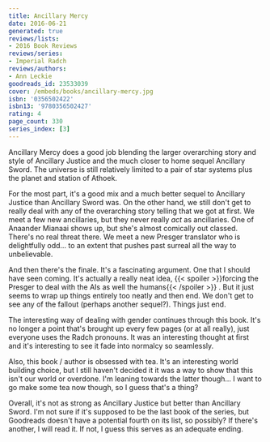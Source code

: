 ```yaml
---
title: Ancillary Mercy
date: 2016-06-21
generated: true
reviews/lists:
- 2016 Book Reviews
reviews/series:
- Imperial Radch
reviews/authors:
- Ann Leckie
goodreads_id: 23533039
cover: /embeds/books/ancillary-mercy.jpg
isbn: '0356502422'
isbn13: '9780356502427'
rating: 4
page_count: 330
series_index: [3]
---
```

Ancillary Mercy does a good job blending the larger overarching story and style of Ancillary Justice and the much closer to home sequel Ancillary Sword. The universe is still relatively limited to a pair of star systems plus the planet and station of Athoek.  

For the most part, it's a good mix and a much better sequel to Ancillary Justice than Ancillary Sword was. On the other hand, we still don't get to really deal with any of the overarching story telling that we got at first. We meet a few new ancillaries, but they never really _act_ as ancillaries. One of Anaander Mianaai shows up, but she's almost comically out classed. There's no real threat there. We meet a new Presger translator who is delightfully odd... to an extent that pushes past surreal all the way to unbelievable.  

<!--more-->

And then there's the finale. It's a fascinating argument. One that I should have seen coming. It's actually a really neat idea,  {{< spoiler >}}forcing the Presger to deal with the AIs as well the humans{{< /spoiler >}}  . But it just seems to wrap up things entirely too neatly and then end. We don't get to see any of the fallout (perhaps another sequel?). Things just end.  

The interesting way of dealing with gender continues through this book. It's no longer a point that's brought up every few pages (or at all really), just everyone uses the Radch pronouns. It was an interesting thought at first and it's interesting to see it fade into normalcy so seamlessly.  

Also, this book / author is obsessed with tea. It's an interesting world building choice, but I still haven't decided it it was a way to show that this isn't our world or overdone. I'm leaning towards the latter though... I want to go make some tea now though, so I guess that's a thing?  

Overall, it's not as strong as Ancillary Justice but better than Ancillary Sword. I'm not sure if it's supposed to be the last book of the series, but Goodreads doesn't have a potential fourth on its list, so possibly? If there's another, I will read it. If not, I guess this serves as an adequate ending.